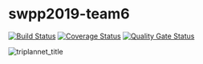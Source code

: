 # swpp2019-team6 

[![Build Status](https://travis-ci.org/swsnu/swpp2019-team6.svg?branch=master)](https://travis-ci.org/swsnu/swpp2019-team6)
[![Coverage Status](https://coveralls.io/repos/github/swsnu/swpp2019-team6/badge.svg?branch=master&kill_cache=1)](https://coveralls.io/github/swsnu/swpp2019-team6?branch=master)
[![Quality Gate Status](https://sonarcloud.io/api/project_badges/measure?project=swsnu_swpp2019-team6&metric=alert_status)](https://sonarcloud.io/dashboard?id=swsnu_swpp2019-team6)

![triplannet_title](https://user-images.githubusercontent.com/37146511/70999237-58276880-211c-11ea-8a2d-27ac0062c427.png)
